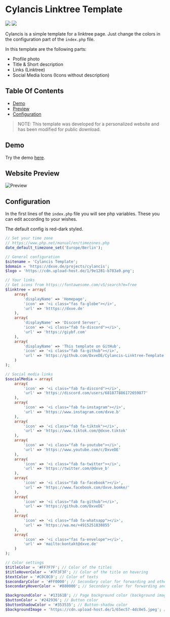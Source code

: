 # Cylancis Linktree Template
[![](https://img.shields.io/badge/Language-PHP,%20HTML%20&%20CSS-darkblue)](#)
[![](https://img.shields.io/badge/CSS-Bootstrap%205.3-purple)](#)

Cylancis is a simple template for a linktree page.
Just change the colors in the configuration part of the `index.php` file.

In this template are the following parts:
* Profile photo
* Title & Short description
* Links (Linktree)
* Social Media Icons (Icons without description)



## Table Of Contents

* [Demo](#demo)
* [Preview](#website-preview)
* [Configuration](#configuration)


> NOTE: This template was developed for a personalized website and has been modified for public download.



## Demo
Try the demo [here](https://dxve.de/projects/cylancis/).



## Website Preview
![Preview](https://cdn.upload-host.de/1/419111-1fe0b6.png)



## Configuration

In the first lines of the `index.php` file you will see php variables.
These you can edit according to your wishes.

The default config is red-dark styled.

```php
// Set your time zone
// https://www.php.net/manual/en/timezones.php
date_default_timezone_set('Europe/Berlin');

// General configuration
$sitename = 'Cylancis Template';
$domain = 'https://dxve.de/projects/cylancis';
$logo = 'https://cdn.upload-host.de/1/9e1281-b783a9.png';

// Your links
// Get icons from https://fontawesome.com/v5/search?m=free
$linktree = array(
    array(
        'displayName' => 'Homepage',
        'icon' => '<i class="fas fa-globe"></i>',
        'url' => 'htttps://dxve.de'
    ),
    array(
        'displayName' => 'Discord Server',
        'icon' => '<i class="fab fa-discord"></i>',
        'url' => 'https://giybf.com'
    ),
    array(
        'displayName' => 'This template on GitHub',
        'icon' => '<i class="fab fa-github"></i>',
        'url' => 'https://github.com/DxveDE/Cylancis-Linktree-Template'
    )
);

// Social media links
$socialMedia = array(
    array(
        'icon' => '<i class="fab fa-discord"></i>',
        'url' => 'https://discord.com/users/681877886172659877'
    ),
    array(
        'icon' => '<i class="fab fa-instagram"></i>',
        'url' => 'https://www.instagram.com/dxve.b'
    ),
    array(
        'icon' => '<i class="fab fa-tiktok"></i>',
        'url' => 'https://www.tiktok.com/@dxve.tiktok'
    ),
    array(
        'icon' => '<i class="fab fa-youtube"></i>',
        'url' => 'https://www.youtube.com/c/DxveDE'
    ),
    array(
        'icon' => '<i class="fab fa-twitter"></i>',
        'url' => 'https://twitter.com/@dxve_b'
    ),
    array(
        'icon' => '<i class="fab fa-facebook"></i>',
        'url' => 'https://www.facebook.com/dxve.bomke/'
    ),
    array(
        'icon' => '<i class="fab fa-github"></i>',
        'url' => 'https://github.com/DxveDE'
    ),
    array(
        'icon' => '<i class="fab fa-whatsapp"></i>',
        'url' => 'https://wa.me/+4915251838855'
    ),
    array(
        'icon' => '<i class="fas fa-envelope"></i>',
        'url' => 'mailto:kontakt@dxve.de'
    )
);

// Color settings
$titleColor = '#FF7F7F'; // Color of the titles
$titleHoverColor = '#7F3F3F'; // Color of the title on hovering
$textColor = '#C0C0C0'; // Color of texts
$secondaryColor = '#FF0000'; // Secondary color for forwarding and other
$secondaryHoverColor = '#880000'; // Secondary color for forwarding and other on hovering

$backgroundColor = '#13161B'; // Page background color (background image overrides this, if it's set)
$buttonColor = '#242936'; // Button color
$buttonShadowColor = '#353535'; // Button-shadow color
$backgroundImage = 'https://cdn.upload-host.de/1/65ec57-4dc0e5.jpeg'; // Page background image (overrides background color); No image: "NONE"
```
